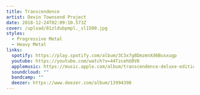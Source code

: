 ```yaml
---
title: Transcendence
artist: Devin Townsend Project
date: 2018-12-24T02:09:10.573Z
cover: /upload/81zldubpmpl._sl1500.jpg
styles:
  - Progressive Metal
  - Heavy Metal
links:
  spotify: https://play.spotify.com/album/3C3x7g8DmzmnXd6Busxugp
  youtube: https://youtube.com/watch?v=44TzcehU0V8
  applemusic: https://music.apple.com/album/transcendence-deluxe-edition/1138087195
  soundcloud: ""
  bandcamp: ""
  deezer: https://www.deezer.com/album/13994398
---
```

